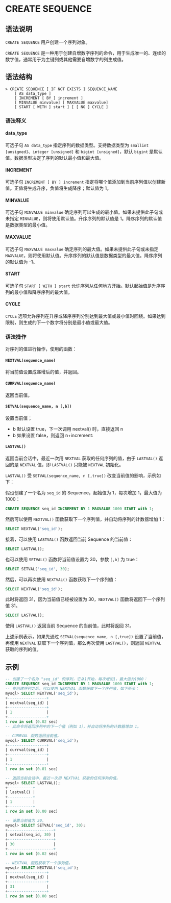 # **CREATE SEQUENCE**

## **语法说明**

`CREATE SEQUENCE` 用户创建一个序列对象。

`CREATE SEQUENCE` 是一种用于创建自增数字序列的命令，用于生成唯一的、连续的数字值，通常用于为主键列或其他需要自增数字的列生成值。

## **语法结构**

```
> CREATE SEQUENCE [ IF NOT EXISTS ] SEQUENCE_NAME
    [ AS data_type ]
    [ INCREMENT [ BY ] increment ]
    [ MINVALUE minvalue] [ MAXVALUE maxvalue]
    [ START [ WITH ] start ] [ [ NO ] CYCLE ]
```

### 语法释义

#### data_type

可选子句 `AS data_type` 指定序列的数据类型。支持数据类型为 `smallint [unsigned]`、`integer [unsigned]` 和 `bigint [unsigned]`，默认 `bigint` 是默认值。数据类型决定了序列的默认最小值和最大值。

#### INCREMENT

可选子句 `INCREMENT [ BY ] increment` 指定将哪个值添加到当前序列值以创建新值。正值将生成升序，负值将生成降序；默认值为 1。

#### MINVALUE

可选子句 `MINVALUE minvalue` 确定序列可以生成的最小值。如果未提供此子句或未指定 `MINVALUE`，则将使用默认值。升序序列的默认值是 1。降序序列的默认值是数据类型的最小值。

#### MAXVALUE

可选子句 `MAXVALUE maxvalue` 确定序列的最大值。如果未提供此子句或未指定 `MAXVALUE`，则将使用默认值。升序序列的默认值是数据类型的最大值。降序序列的默认值为 -1。

#### START

可选子句 `START [ WITH ] start` 允许序列从任何地方开始。默认起始值是升序序列的最小值和降序序列的最大值。

#### CYCLE

`CYCLE` 选项允许序列在升序或降序序列分别达到最大值或最小值时回绕。如果达到限制，则生成的下一个数字将分别是最小值或最大值。

### 语法操作

对序列的值进行操作，使用的函数：

#### `NEXTVAL(sequence_name)`

将当前值设置成递增后的值，并返回。

#### `CURRVAL(sequence_name)`

返回当前值。

#### `SETVAL(sequence_name, n [,b])`

设置当前值；

- b 默认设置 true，下一次调用 nextval() 时，直接返回 n
- b 如果设置 false，则返回 n+increment:

#### `LASTVAL()`

返回当前会话中，最近一次用 `NEXTVAL` 获取的任何序列的值，由于 `LASTVAL()` 返回的是 `NEXTVAL` 值，即 `LASTVAL()` 只能被 `NEXTVAL` 初始化。

`LASTVAL()` 受 `SETVAL(sequence_name, n [,true])` 改变当前值的影响，示例如下：

假设创建了一个名为 `seq_id` 的 Sequence，起始值为 1，每次增加 1，最大值为 1000：

```sql
CREATE SEQUENCE seq_id INCREMENT BY 1 MAXVALUE 1000 START with 1;
```

然后可以使用 `NEXTVAL()` 函数获取下一个序列值，并自动将序列的计数器增加 1：

```sql
SELECT NEXTVAL('seq_id');
```

接着，可以使用 `LASTVAL()` 函数返回当前 Sequence 的当前值：

```sql
SELECT LASTVAL();
```

也可以使用 `SETVAL()` 函数将当前值设置为 30，参数 `[,b]` 为 true：

```sql
SELECT SETVAL('seq_id', 30);
```

然后，可以再次使用 `NEXTVAL()` 函数获取下一个序列值：

```sql
SELECT NEXTVAL('seq_id');
```

此时将返回 31，因为当前值已经被设置为 30，`NEXTVAL()` 函数将返回下一个序列值 31。

```sql
SELECT LASTVAL();
```

使用 `LASTVAL()` 返回当前 Sequence 的当前值，此时将返回 31。

上述示例表示，如果先通过 `SETVAL(sequence_name, n [,true])` 设置了当前值，再使用 `NEXTVAL` 获取下一个序列值，那么再次使用 `LASTVAL()`，则返回 `NEXTVAL` 获取的序列的值。

## **示例**

```sql
-- 创建了一个名为 "seq_id" 的序列，它从1开始，每次增加1，最大值为1000：
CREATE SEQUENCE seq_id INCREMENT BY 1 MAXVALUE 1000 START with 1;
-- 在创建序列之后，可以使用 NEXTVAL 函数获取下一个序列值，如下所示：
mysql> SELECT NEXTVAL('seq_id');
+-----------------+
| nextval(seq_id) |
+-----------------+
| 1               |
+-----------------+
1 row in set (0.02 sec)
-- 此命令将返回序列中的下一个值（例如 1），并自动将序列的计数器增加 1。

-- CURRVAL 函数返回当前值。
mysql> SELECT CURRVAL('seq_id');
+-----------------+
| currval(seq_id) |
+-----------------+
| 1               |
+-----------------+
1 row in set (0.01 sec)

-- 返回当前会话中，最近一次用 NEXTVAL 获取的任何序列的值。
mysql> SELECT LASTVAL();
+-----------+
| lastval() |
+-----------+
| 1         |
+-----------+
1 row in set (0.00 sec)

-- 设置当前值为 30。
mysql> SELECT SETVAL('seq_id', 30);
+--------------------+
| setval(seq_id, 30) |
+--------------------+
| 30                 |
+--------------------+
1 row in set (0.02 sec)

-- NEXTVAL 函数获取下一个序列值。
mysql> SELECT NEXTVAL('seq_id');
+-----------------+
| nextval(seq_id) |
+-----------------+
| 31              |
+-----------------+
1 row in set (0.00 sec)
```
